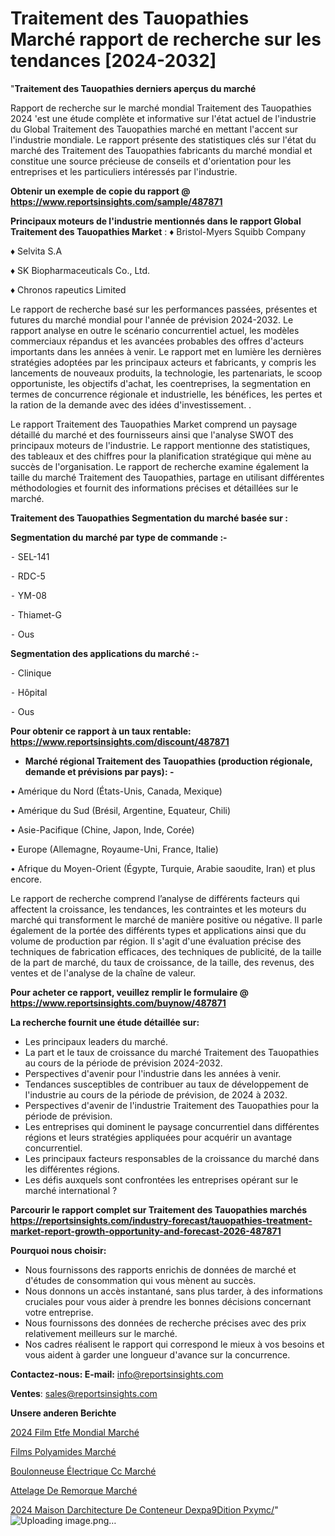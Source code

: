# Traitement des Tauopathies Marché rapport de recherche sur les tendances [2024-2032]

"<strong>Traitement des Tauopathies derniers aperçus du marché</strong>

Rapport de recherche sur le marché mondial Traitement des Tauopathies 2024 'est une étude complète et informative sur l'état actuel de l'industrie du Global Traitement des Tauopathies marché en mettant l'accent sur l'industrie mondiale. Le rapport présente des statistiques clés sur l'état du marché des Traitement des Tauopathies fabricants du marché mondial et constitue une source précieuse de conseils et d'orientation pour les entreprises et les particuliers intéressés par l'industrie.

<strong>Obtenir un exemple de copie du rapport @ <a href=https://www.reportsinsights.com/sample/487871>https://www.reportsinsights.com/sample/487871</a></strong>

<strong>Principaux moteurs de l'industrie mentionnés dans le rapport Global Traitement des Tauopathies Market</strong> :
♦ Bristol-Myers Squibb Company

♦ Selvita S.A

♦ SK Biopharmaceuticals Co., Ltd.

♦ Chronos rapeutics Limited

Le rapport de recherche basé sur les performances passées, présentes et futures du marché mondial pour l'année de prévision 2024-2032. Le rapport analyse en outre le scénario concurrentiel actuel, les modèles commerciaux répandus et les avancées probables des offres d'acteurs importants dans les années à venir. Le rapport met en lumière les dernières stratégies adoptées par les principaux acteurs et fabricants, y compris les lancements de nouveaux produits, la technologie, les partenariats, le scoop opportuniste, les objectifs d'achat, les coentreprises, la segmentation en termes de concurrence régionale et industrielle, les bénéfices, les pertes et la ration de la demande avec des idées d'investissement. .

Le rapport Traitement des Tauopathies Market comprend un paysage détaillé du marché et des fournisseurs ainsi que l'analyse SWOT des principaux moteurs de l'industrie. Le rapport mentionne des statistiques, des tableaux et des chiffres pour la planification stratégique qui mène au succès de l'organisation. Le rapport de recherche examine également la taille du marché Traitement des Tauopathies, partage en utilisant différentes méthodologies et fournit des informations précises et détaillées sur le marché.

<strong>Traitement des Tauopathies Segmentation du marché basée sur :</strong>

<strong>Segmentation du marché par type de commande :-</strong>

⁃ SEL-141

⁃ RDC-5

⁃ YM-08

⁃ Thiamet-G

⁃ Ous

<strong>Segmentation des applications du marché :-</strong>

⁃ Clinique

⁃ Hôpital

⁃ Ous

<strong>Pour obtenir ce rapport à un taux rentable: <a href=https://www.reportsinsights.com/discount/487871>https://www.reportsinsights.com/discount/487871</a></strong>
<ul>
  <li><strong>Marché régional Traitement des Tauopathies (production régionale, demande et prévisions par pays): -</strong></li>
</ul>
• Amérique du Nord (États-Unis, Canada, Mexique)

• Amérique du Sud (Brésil, Argentine, Equateur, Chili)

• Asie-Pacifique (Chine, Japon, Inde, Corée)

• Europe (Allemagne, Royaume-Uni, France, Italie)

• Afrique du Moyen-Orient (Égypte, Turquie, Arabie saoudite, Iran) et plus encore.

Le rapport de recherche comprend l’analyse de différents facteurs qui affectent la croissance, les tendances, les contraintes et les moteurs du marché qui transforment le marché de manière positive ou négative. Il parle également de la portée des différents types et applications ainsi que du volume de production par région. Il s'agit d'une évaluation précise des techniques de fabrication efficaces, des techniques de publicité, de la taille de la part de marché, du taux de croissance, de la taille, des revenus, des ventes et de l'analyse de la chaîne de valeur.

<strong>Pour acheter ce rapport, veuillez remplir le formulaire @   <a href=https://www.reportsinsights.com/buynow/487871>https://www.reportsinsights.com/buynow/487871</a></strong>

<strong>La recherche fournit une étude détaillée sur:</strong>
<ul>
  <li>Les principaux leaders du marché.</li>
  <li>La part et le taux de croissance du marché Traitement des Tauopathies au cours de la période de prévision 2024-2032.</li>
  <li>Perspectives d'avenir pour l'industrie dans les années à venir.</li>
  <li>Tendances susceptibles de contribuer au taux de développement de l'industrie au cours de la période de prévision, de 2024 à 2032.</li>
  <li>Perspectives d'avenir de l'industrie Traitement des Tauopathies pour la période de prévision.</li>
  <li>Les entreprises qui dominent le paysage concurrentiel dans différentes régions et leurs stratégies appliquées pour acquérir un avantage concurrentiel.</li>
  <li>Les principaux facteurs responsables de la croissance du marché dans les différentes régions.</li>
  <li>Les défis auxquels sont confrontées les entreprises opérant sur le marché international ?</li>
</ul>

<strong>Parcourir le rapport complet sur Traitement des Tauopathies marchés <a href=https://reportsinsights.com/industry-forecast/tauopathies-treatment-market-report-growth-opportunity-and-forecast-2026-487871>https://reportsinsights.com/industry-forecast/tauopathies-treatment-market-report-growth-opportunity-and-forecast-2026-487871</a></strong>

<strong>Pourquoi nous choisir:</strong>
<ul>
  <li>Nous fournissons des rapports enrichis de données de marché et d'études de consommation qui vous mènent au succès.</li>
  <li>Nous donnons un accès instantané, sans plus tarder, à des informations cruciales pour vous aider à prendre les bonnes décisions concernant votre entreprise.</li>
  <li>Nous fournissons des données de recherche précises avec des prix relativement meilleurs sur le marché.</li>
  <li>Nos cadres réalisent le rapport qui correspond le mieux à vos besoins et vous aident à garder une longueur d'avance sur la concurrence.</li>
</ul>
<strong>Contactez-nous:
</strong><strong>E-mail:</strong> <a href=mailto:info@reportsinsights.com>info@reportsinsights.com</a>

<strong>Ventes</strong>: <a href=mailto:sales@reportsinsights.com>sales@reportsinsights.com</a>

<strong>Unsere anderen Berichte</strong>

<a href=https://www.linkedin.com/pulse/2024-film-etfe-mondial-march%C3%A9-rapport--3yfoc/>2024 Film Etfe Mondial Marché</a>

<a href=https://www.linkedin.com/pulse/films-polyamides-march%C3%A9-2024-part-croissance-paxfc/>Films Polyamides Marché</a>

<a href=https://www.linkedin.com/pulse/boulonneuse-électrique-cc-marché-progrès-technologiques-3nkbc/>Boulonneuse Électrique Cc Marché</a>

<a href=https://www.linkedin.com/pulse/attelage-de-remorque-march%C3%A9-perspectives-lindustrie-pngpf/>Attelage De Remorque Marché</a>

<a href=https://www.linkedin.com/pulse/2024-maison-darchitecture-de-conteneur-dexp%C3%A9dition-pxymc/>2024 Maison Darchitecture De Conteneur Dexpa9Dition Pxymc/</a>"
![Uploading image.png…]()

